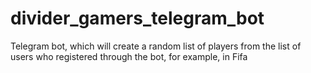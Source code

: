 # divider_gamers_telegram_bot
Telegram bot, which will create a random list of players from the list of users who registered through the bot, for example, in Fifa
